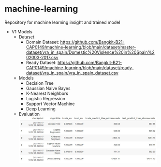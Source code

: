 # machine-learning
Repository for machine learning insight and trained model
- V1 Models
    - Dataset
        - Domain Dataset: https://github.com/Bangkit-B21-CAP0149/machine-learning/blob/main/dataset/master-dataset/vra_in_spain/Domestic%20Violence%20in%20Spain%202003-2017.csv
        - Ready Dataset: https://github.com/Bangkit-B21-CAP0149/machine-learning/blob/main/dataset/ready-dataset/vra_in_spain/vra_in_spain_dataset.csv
    - Models
        -  Decision Tree
        -  Gaussian Naive Bayes
        -  K-Nearest Neighbors
        -  Logistic Regression
        -  Support Vector Machine
        -  Deep Learning
    - Evaluation
        ![alt text](https://github.com/Bangkit-B21-CAP0149/machine-learning/blob/main/models/vra_in_spain_models/comparison%20recap/comparison_recap.jpg)
